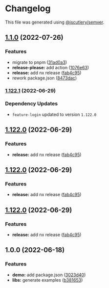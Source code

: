 # Changelog

This file was generated using [@jscutlery/semver](https://github.com/jscutlery/semver).

## [1.1.0](https://github.com/daton89/nx-release-please/compare/demo-v1.0.0...demo-v1.1.0) (2022-07-26)


### Features

* migrate to pnpm ([31ad0a3](https://github.com/daton89/nx-release-please/commit/31ad0a33339f764b03e324b71d019d7ec6c0b23f))
* **release-please:** add action ([1076e63](https://github.com/daton89/nx-release-please/commit/1076e63321002e6b6ff8f603cc46ee34f5464050))
* **release:** add nx release ([fab4c95](https://github.com/daton89/nx-release-please/commit/fab4c95e82efb7b60f8f431abdd4f9b156212af1))
* rework package.json ([8473dac](https://github.com/daton89/nx-release-please/commit/8473dac7d13abe2c18f08732cb85e95fe345f13f))

### [1.122.1](https://github.com/daton89/nx-release-please/compare/demo-1.122.0...demo-1.122.1) (2022-06-29)

### Dependency Updates

* `feature-login` updated to version `1.122.0`
## [1.122.0](https://github.com/daton89/nx-release-please/compare/demo-v1.121.0...demo-1.122.0) (2022-06-29)


### Features

* **release:** add nx release ([fab4c95](https://github.com/daton89/nx-release-please/commit/fab4c95e82efb7b60f8f431abdd4f9b156212af1))

## [1.122.0](https://github.com/daton89/nx-release-please/compare/demo-v1.121.0...demo-1.122.0) (2022-06-29)


### Features

* **release:** add nx release ([fab4c95](https://github.com/daton89/nx-release-please/commit/fab4c95e82efb7b60f8f431abdd4f9b156212af1))

## [1.122.0](https://github.com/daton89/nx-release-please/compare/demo-v1.121.0...demo-1.122.0) (2022-06-29)


### Features

* **release:** add nx release ([fab4c95](https://github.com/daton89/nx-release-please/commit/fab4c95e82efb7b60f8f431abdd4f9b156212af1))

## 1.0.0 (2022-06-18)


### Features

* **demo:** add package.json ([3023d40](https://github.com/daton89/nx-release-please/commit/3023d40f8edfb8a4a1e21c6eafea8fdf2a4a45fc))
* **libs:** generate examples ([b381653](https://github.com/daton89/nx-release-please/commit/b381653d9ae1fc80d508fb26a77fdb209cd69d6a))
